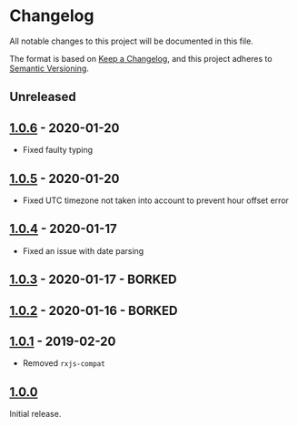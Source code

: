 # Changelog
All notable changes to this project will be documented in this file.

The format is based on [Keep a Changelog](http://keepachangelog.com/),
and this project adheres to [Semantic Versioning](https://semver.org/).


## Unreleased


## [1.0.6] - 2020-01-20
- Fixed faulty typing


## [1.0.5] - 2020-01-20
- Fixed UTC timezone not taken into account to prevent hour offset error


## [1.0.4] - 2020-01-17
- Fixed an issue with date parsing


## [1.0.3] - 2020-01-17 - BORKED


## [1.0.2] - 2020-01-16 - BORKED


## [1.0.1] - 2019-02-20
- Removed `rxjs-compat`


## [1.0.0]
Initial release.


[Unreleased]: https://github.com/digipolisantwerp/acpaas-ui_js/compare/v1.0.6...HEAD
[1.0.6]: https://github.com/digipolisantwerp/acpaas-ui_js/compare/v1.0.5...v1.0.6
[1.0.5]: https://github.com/digipolisantwerp/acpaas-ui_js/compare/v1.0.4...v1.0.5
[1.0.4]: https://github.com/digipolisantwerp/acpaas-ui_js/compare/v1.0.3...v1.0.4
[1.0.3]: https://github.com/digipolisantwerp/acpaas-ui_js/compare/v1.0.2...v1.0.3
[1.0.2]: https://github.com/digipolisantwerp/acpaas-ui_js/compare/v1.0.1...v1.0.2
[1.0.1]: https://github.com/digipolisantwerp/acpaas-ui_js/compare/v1.0.0...v1.0.1
[1.0.0]: https://github.com/digipolisantwerp/acpaas-ui_js/compare/v1.0.0
